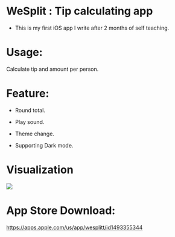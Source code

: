 # WeSplit :  Tip calculating app
- This is my first iOS app I write after 2 months of self teaching.
# Usage:

Calculate tip and amount per person.

# Feature:

- Round total.



- Play sound.


- Theme change.


- Supporting Dark mode.

# Visualization

![](WeSplit.gif)


# App Store Download: 
https://apps.apple.com/us/app/wesplitt/id1493355344
